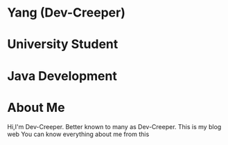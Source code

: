 # Yang (Dev-Creeper)
# University Student
# Java Development

# About Me
Hi,I'm Dev-Creeper.
Better known to many as Dev-Creeper.
This is my blog web
You can know everything about me from this
